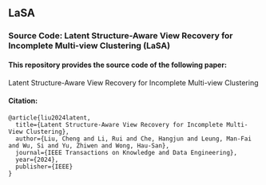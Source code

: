 ## LaSA
### Source Code: Latent Structure-Aware View Recovery for Incomplete Multi-view Clustering (LaSA) 

#### This repository provides the source code of the following paper:

Latent Structure-Aware View Recovery for Incomplete Multi-view Clustering


#### Citation:

```
@article{liu2024latent,
  title={Latent Structure-Aware View Recovery for Incomplete Multi-View Clustering},
  author={Liu, Cheng and Li, Rui and Che, Hangjun and Leung, Man-Fai and Wu, Si and Yu, Zhiwen and Wong, Hau-San},
  journal={IEEE Transactions on Knowledge and Data Engineering},
  year={2024},
  publisher={IEEE}
}
```






